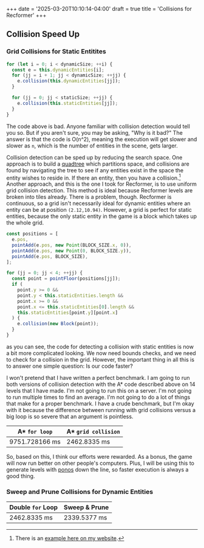 +++
date = '2025-03-20T10:10:14-04:00'
draft = true
title = 'Collisions for Recformer'
+++


## Collision Speed Up
### Grid Collisions for Static Entitites

```js
for (let i = 0; i < dynamicSize; ++i) {
  const e = this.dynamicEntities[i];
  for (jj = i + 1; jj < dynamicSize; ++jj) {
    e.collision(this.dynamicEntities[jj]);
  }

  for (jj = 0; jj < staticSize; ++jj) {
    e.collision(this.staticEntities[jj]);
  }
}
```

The code above is bad. Anyone familiar with collision detection would tell you so. But if you aren't sure, you may be asking, "Why is it bad?" The answer is that the code is O(n^2), meaning the execution will get slower and slower as `n`, which is the number of entities in the scene, gets larger.

Collision detection can be sped up by reducing the search space. One approach is to build a [quadtree](https://en.wikipedia.org/wiki/Quadtree) which partitions space, and collisions are found by navigating the tree to see if any entities exist in the space the entity wishes to reside in. If there an entity, then you have a collision.[^quad] Another approach, and this is the one I took for Recformer, is to use uniform grid collision detection. This method is ideal because Recformer levels are broken into tiles already. There is a problem, though. Recformer is continuous, so a grid isn't necessarily ideal for dynamic entities where an entity can be at position `(2.12,10.94)`. However, a grid is perfect for static entities, because the only static entity in the game is a block which takes up the whole grid.

```js
const positions = [
  e.pos,
  pointAdd(e.pos, new Point(BLOCK_SIZE.x, 0)),
  pointAdd(e.pos, new Point(0, BLOCK_SIZE.y)),
  pointAdd(e.pos, BLOCK_SIZE),
];

for (jj = 0; jj < 4; ++jj) {
  const point = pointFloor(positions[jj]);
  if (
    point.y >= 0 &&
    point.y < this.staticEntities.length &&
    point.x >= 0 &&
    point.x <= this.staticEntities[0].length &&
    this.staticEntities[point.y][point.x]
  ) {
    e.collision(new Block(point));
  }
}
```

as you can see, the code for detecting a collision with static entities is now a bit more complicated looking. We now need bounds checks, and we need to check for a collision in the grid. However, the important thing in all this is to answer one simple question: Is our code faster?

I won't pretend that I have written a perfect benchmark. I am going to run both versions of collision detection with the A* code described above on 14 levels that I have made. I'm not going to run this on a server. I'm not going to run multiple times to find an average. I'm not going to do a lot of things that make for a proper benchmark. I have a crude benchmark, but I'm okay with it because the difference between running with grid collisions versus a big loop is so severe that an argument is pointless.

|A* `for loop` | A* `grid collision`|
|--|--|
|9751.728166 ms | 2462.8335 ms |

So, based on this, I think our efforts were rewarded. As a bonus, the game will now run better on other people's computers. Plus, I will be using this to generate levels with [ponos](https://github.com/bi3mer/ponos) down the line, so faster execution is always a good thing.

### Sweep and Prune Collisions for Dynamic Entities

|Double `for` Loop | Sweep & Prune |
|--|--|
| 2462.8335 ms | 2339.5377 ms |


[^astarintro]: The best introduction I have seen was made by [Red Blob Games](https://www.redblobgames.com/pathfinding/a-star/introduction.html).

[^updatecaveat]: Another approach is for the game model to have a function `nextStates` which returns a list of the next possible states. 

[^rendernote]: The code that went into the game model class has nothing to do with rendering, which is a nice side effect of this because we now have the benefit of [separation of concerns](https://en.wikipedia.org/wiki/Separation_of_concerns) in the game part of the codebase.

[^quad]: There is an [example here on my website](https://bi3mer.github.io/quad_tree_visualization/).
